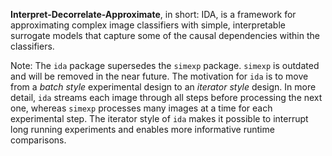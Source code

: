 **Interpret-Decorrelate-Approximate**, in short: IDA, is a framework for approximating complex image classifiers with simple, interpretable surrogate models that capture some of the causal dependencies within the classifiers.

Note: The `ida` package supersedes the `simexp` package.
`simexp` is outdated and will be removed in the near future.
The motivation for `ida` is to move from a *batch style* experimental design to an *iterator style* design.
In more detail, `ida` streams each image through all steps before processing the next one, whereas `simexp` processes many images at a time for each experimental step.
The iterator style of `ida` makes it possible to interrupt long running experiments and enables more informative runtime comparisons.
